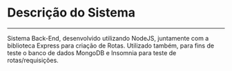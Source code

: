 <h1>Descrição do Sistema</h1>
<hr>

<p> Sistema Back-End, desenvolvido utilizando NodeJS, juntamente com a biblioteca Express para criação de Rotas.
Utilizado também, para fins de teste o banco de dados MongoDB e Insomnia para teste de rotas/requisições.</p>